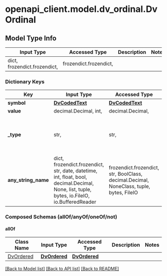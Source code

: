 # openapi_client.model.dv_ordinal.DvOrdinal

## Model Type Info
Input Type | Accessed Type | Description | Notes
------------ | ------------- | ------------- | -------------
dict, frozendict.frozendict,  | frozendict.frozendict,  |  | 

### Dictionary Keys
Key | Input Type | Accessed Type | Description | Notes
------------ | ------------- | ------------- | ------------- | -------------
**symbol** | [**DvCodedText**](DvCodedText.md) | [**DvCodedText**](DvCodedText.md) |  | 
**value** | decimal.Decimal, int,  | decimal.Decimal,  |  | 
**_type** | str,  | str,  |  | [optional] if omitted the server will use the default value of "DV_ORDINAL"
**any_string_name** | dict, frozendict.frozendict, str, date, datetime, int, float, bool, decimal.Decimal, None, list, tuple, bytes, io.FileIO, io.BufferedReader | frozendict.frozendict, str, BoolClass, decimal.Decimal, NoneClass, tuple, bytes, FileIO | any string name can be used but the value must be the correct type | [optional]

### Composed Schemas (allOf/anyOf/oneOf/not)
#### allOf
Class Name | Input Type | Accessed Type | Description | Notes
------------- | ------------- | ------------- | ------------- | -------------
[DvOrdered](DvOrdered.md) | [**DvOrdered**](DvOrdered.md) | [**DvOrdered**](DvOrdered.md) |  | 

[[Back to Model list]](../../README.md#documentation-for-models) [[Back to API list]](../../README.md#documentation-for-api-endpoints) [[Back to README]](../../README.md)

